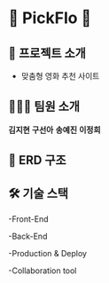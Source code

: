 # 🎥 PickFlo 🎥



## 📝 프로젝트 소개

- 맞춤형 영화 추천 사이트

## 🧑‍🤝‍🧑 팀원 소개

**김지현** **구선아** **송예진** **이정희**

## 📂 ERD 구조

## 🛠️ 기술 스택
-Front-End

-Back-End

-Production & Deploy

-Collaboration tool

